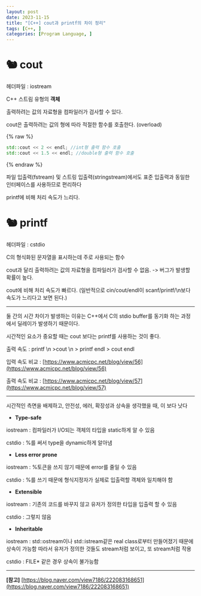 ```yaml
---
layout: post
date: 2023-11-15
title: "[C++] cout과 printf의 차이 정리"
tags: [C++, ]
categories: [Program Language, ]
---
```



# 🐿️ cout


헤더파일 : iostream


C++ 스트림 유형의 **객체**


출력하려는 값의 자료형을 컴파일러가 검사할 수 있다.


cout은 출력하려는 값의 형에 따라 적절한 함수를 호출한다. (overload)



{% raw %}
```c++
std::cout << 2 << endl; //int형 출력 함수 호출
std::cout << 1.5 << endl; //double형 출력 함수 호출
```
{% endraw %}



파일 입출력(fstream) 및 스트링 입출력(stringstream)에서도 표준 입출력과 동일한 인터페이스를 사용하므로 편리하다


printf에 비해 처리 속도가 느리다.


# 🐿️ printf


헤더파일 : cstdio


C의 형식화된 문자열을 표시하는데 주로 사용되는 함수


cout과 달리 출력하려는 값의 자료형을 컴파일러가 검사할 수 없음. -> 버그가 발생할 확률이 높다.


cout에 비해 처리 속도가 빠르다. (일반적으로 cin/cout/endl이 scanf/printf/\n보다 속도가 느리다고 보면 된다.)


---


둘 간의 시간 차이가 발생하는 이유는 C++에서 C의 stdio buffer를 동기화 하는 과정에서 딜레이가 발생하기 때문이다.


시간적인 요소가 중요할 때는 cout 보다는 printf를 사용하는 것이 좋다.


출력 속도 : printf \n >cout \n > printf endl > cout endl


입력 속도 비교 : [https://www.acmicpc.net/blog/view/56](https://www.acmicpc.net/blog/view/56)


출력 속도 비교 : [https://www.acmicpc.net/blog/view/57](https://www.acmicpc.net/blog/view/57)


---


시간적인 측면을 배제하고, 안전성, 에러, 확장성과 상속을 생각했을 때, <iostream>이 <cstdio>보다 낫다

- **Type-safe**

iostream : 컴파일러가 I/O되는 객체의 타입을 static하게 알 수 있음


cstdio :  %를 써서 type을 dynamic하게 알아냄

- **Less error prone**

iostream : %토큰을 쓰지 않기 때문에 error를 줄일 수 있음


cstdio : %를 쓰기 때문에 형식지정자가 실제로 입출력할 객체와 일치해야 함

- **Extensible**

iostream : 기존의 코드를 바꾸지 않고 유저가 정의한 타입을 입출력 할 수 있음


cstdio : 그렇지 않음

- **Inheritable**

iostream : std::ostream이나 std::istream같은 real class로부터 만들어졌기 때문에 상속이 가능함 따라서 유저가 정의한 것들도 stream처럼 보이고, 또 stream처럼 작용


cstdio : FILE* 같은 경우 상속이 불가능함


---


**[참고]** [https://blog.naver.com/view7186/222083168651](https://blog.naver.com/view7186/222083168651)


